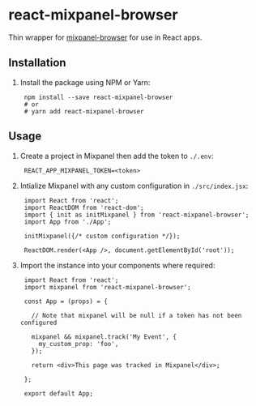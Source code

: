 # react-mixpanel-browser

Thin wrapper for [mixpanel-browser](https://www.npmjs.com/package/mixpanel-browser) for use in React apps.

## Installation

1. Install the package using NPM or Yarn:

        npm install --save react-mixpanel-browser
        # or
        # yarn add react-mixpanel-browser

## Usage

1. Create a project in Mixpanel then add the token to `./.env`:

        REACT_APP_MIXPANEL_TOKEN=<token>

2. Intialize Mixpanel with any custom configuration in `./src/index.jsx`:

        import React from 'react';
        import ReactDOM from 'react-dom';
        import { init as initMixpanel } from 'react-mixpanel-browser';
        import App from './App';

        initMixpanel({/* custom configuration */});

        ReactDOM.render(<App />, document.getElementById('root'));

3. Import the instance into your components where required:

        import React from 'react';
        import mixpanel from 'react-mixpanel-browser';

        const App = (props) = {

          // Note that mixpanel will be null if a token has not been configured

          mixpanel && mixpanel.track('My Event', {
            my_custom_prop: 'foo',
          });

          return <div>This page was tracked in Mixpanel</div>;

        };

        export default App;
